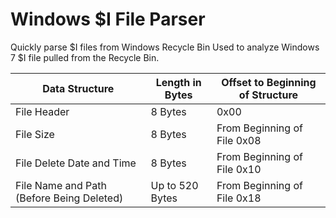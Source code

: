 # Windows $I File Parser
Quickly parse $I files from Windows Recycle Bin
Used to analyze Windows 7 $I file pulled from the Recycle Bin.


| Data Structure                            | Length in Bytes | Offset to Beginning of Structure |
|-------------------------------------------|-----------------|----------------------------------|
| File Header                               | 8 Bytes         | 0x00                             |
| File Size                                 | 8 Bytes         | From Beginning of File 0x08      |
| File Delete Date and Time                 | 8 Bytes         | From Beginning of File 0x10      |
| File Name and Path (Before Being Deleted) | Up to 520 Bytes | From Beginning of File 0x18      |
